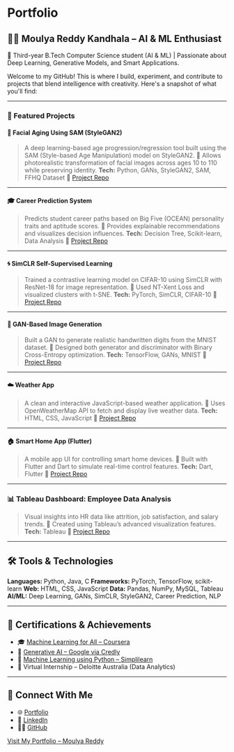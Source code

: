 # Portfolio

## 👩‍💻 Moulya Reddy Kandhala – AI & ML Enthusiast

🚀 Third-year B.Tech Computer Science student (AI & ML) | Passionate about Deep Learning, Generative Models, and Smart Applications.

Welcome to my GitHub! This is where I build, experiment, and contribute to projects that blend intelligence with creativity. Here's a snapshot of what you'll find:

---

### 🔬 Featured Projects

#### 🧠 Facial Aging Using SAM (StyleGAN2)

> A deep learning-based age progression/regression tool built using the SAM (Style-based Age Manipulation) model on StyleGAN2.
> 📌 Allows photorealistic transformation of facial images across ages 10 to 110 while preserving identity.
> **Tech:** Python, GANs, StyleGAN2, SAM, FFHQ Dataset
> 🔗 [Project Repo](https://github.com/Moulya-Reddy/Facial_Aging_Using_SAM)

---

#### 🎓 Career Prediction System

> Predicts student career paths based on Big Five (OCEAN) personality traits and aptitude scores.
> 📌 Provides explainable recommendations and visualizes decision influences.
> **Tech:** Decision Tree, Scikit-learn, Data Analysis
> 🔗 [Project Repo](https://github.com/Moulya-Reddy/Career_Prediction_Machine_Learning_Random_Forest)

---

#### 🌀 SimCLR Self-Supervised Learning

> Trained a contrastive learning model on CIFAR-10 using SimCLR with ResNet-18 for image representation.
> 📌 Used NT-Xent Loss and visualized clusters with t-SNE.
> **Tech:** PyTorch, SimCLR, CIFAR-10
> 🔗 [Project Repo](https://github.com/Moulya-Reddy/SimCLR_Self-Supervised_Learning)

---

#### 🧾 GAN-Based Image Generation

> Built a GAN to generate realistic handwritten digits from the MNIST dataset.
> 📌 Designed both generator and discriminator with Binary Cross-Entropy optimization.
> **Tech:** TensorFlow, GANs, MNIST
> 🔗 [Project Repo](https://github.com/Moulya-Reddy/Generative_Adversarial_Network_for_Image_Generation)

---

#### ☁️ Weather App

> A clean and interactive JavaScript-based weather application.
> 📌 Uses OpenWeatherMap API to fetch and display live weather data.
> **Tech:** HTML, CSS, JavaScript
> 🔗 [Project Repo](https://github.com/Moulya-Reddy/Weather_App)

---

#### 🏠 Smart Home App (Flutter)

> A mobile app UI for controlling smart home devices.
> 📌 Built with Flutter and Dart to simulate real-time control features.
> **Tech:** Dart, Flutter
> 🔗 [Project Repo](https://github.com/Moulya-Reddy/Smart_Home_App_Dart_Flutter)

---

### 📊 Tableau Dashboard: Employee Data Analysis

> Visual insights into HR data like attrition, job satisfaction, and salary trends.
> 📌 Created using Tableau’s advanced visualization features.
> **Tech:** Tableau
> 🔗 [Project Repo](https://github.com/Moulya-Reddy/Tableau_Employee_Data_Analysis_Project)

---

## 🛠️ Tools & Technologies

**Languages:** Python, Java, C
**Frameworks:** PyTorch, TensorFlow, scikit-learn
**Web:** HTML, CSS, JavaScript
**Data:** Pandas, NumPy, MySQL, Tableau
**AI/ML:** Deep Learning, GANs, SimCLR, StyleGAN2, Career Prediction, NLP

---

## 📜 Certifications & Achievements

* 🎓 [Machine Learning for All – Coursera](https://www.coursera.org/account/accomplishments/verify/QDJUTHFHWJ81)
* 🔮 [Generative AI – Google via Credly](https://www.credly.com/badges/6a70a3fb-f164-45a1-b3a1-08f6230d8f08/public_url)
* 🐍 [Machine Learning using Python – Simplilearn](https://simpli-web.app.link/e/z84yrudEZSb)
* 🧪 Virtual Internship – Deloitte Australia (Data Analytics)

---

## 🔗 Connect With Me

* 🌐 [Portfolio](https://studentname-ai-ml-portfo-4um2lx4.gamma.site/)
* 💼 [LinkedIn](http://www.linkedin.com/in/moulya-reddy-6700272b7)
* 👩‍💻 [GitHub](https://github.com/Moulya-Reddy)


[Visit My Portfolio – Moulya Reddy](https://studentname-ai-ml-portfo-4um2lx4.gamma.site/)
